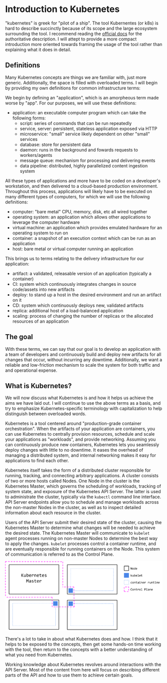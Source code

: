 # Introduction to Kubernetes

"kubernetes" is greek for "pilot of a ship". The tool Kubernentes (or k8s) is hard to describe succinctly because of its scope and the large ecosystem surrounding the tool. I recommend reading the [official docs](https://kubernetes.io/docs/concepts/) for the authoritative description. I will attept to provide a more compact introduction more oriented towards framing the usage of the tool rather than explaining what it does in detail.

## Definitions

Many Kubernetes concepts are things we are familiar with, just more generic. Additionally, the space is filled with overloaded terms. I will begin by providing my own definitions for common infrastructure terms:

We begin by defining an "application", which is an amorpheous term made worse by "app". For our purposes, we will use these definitions:
- application: an executable computer program which can take the following forms:
  - script: series of commands that can be run repeatedly
  - service, server: persistent, stateless application exposed via HTTP
  - microservice: "small" service likely dependent on other "small" services
  - database: store for persistent data
  - daemon: runs in the background and fowards requests to workers/agents
  - message queue: mechanism for processing and delivering events
  - data pipeline: distributed, highly parallelized content ingestion system

All these types of applications and more have to be coded on a developer's workstation, and then delivered to a cloud-based production environment. Throughout this process, applications will likely have to be executed on many different types of computers, for which we will use the following definitions:

- computer: "bare metal" CPU, memory, disk, etc all wired together
- operating system: an application which allows other applications to leverage the computer hardware
- virtual machine: an application which provides emulated hardware for an operating system to run on
- container: a snapshot of an execution context which can be run as an application
- host: bare metal or virtual computer running an application

This brings us to terms relating to the delivery infrastructure for our application:

- artifact: a validated, releasable version of an application (typically a container)
- CI: system which continuously integrates changes in source code/assets into new artifacts
- deploy: to stand up a host in the desired environment and run an artifact on it
- CD: system which continuously deploys new, validated artifacts
- replica: additional host of a load-balanced application
- scaling: process of changing the number of replicas or the allocated resources of an application

## The goal
With these terms, we can say that our goal is to develop an application with a team of developers and continuously build and deploy new artifacts for all changes that occur, without incurring any downtime. Additionally, we want a reliable and low-friction mechanism to scale the system for both traffic and and operational expense. 

## What is Kubernetes?
We will now discuss what Kubernetes is and how it helps us achieve the aims we have laid out. I will continue to use the above terms as a basis, and try to emphasize Kubernetes-specific terminology with capitalization to help distinguish between overloaded words.

Kubernetes is a tool centered around "production-grade container orchestration". When the artifacts of your application are containers, you can use Kubernetes to centrally provision resources, schedule and scale your applications as "workloads", and provide networking. Assuming you can continuously produce new containers, Kubernetes lets you seamlessly deploy changes with little to no downtime. It eases the overhead of managing a distributed system, and internal networking makes it easy for applications to find each other.

Kubernetes itself takes the form of a distributed cluster responsible for running, tracking, and connecting arbitrary applications. A cluster consists of two or more hosts called Nodes. One Node in the cluster is the Kubernetes Master, which governs the scheduling of workloads, tracking of system state, and exposure of the Kubernetes API Server. The latter is used to administrate the cluster, typically via the `kubectl` command line interface. API Server endpoints allow you to schedule and manage workloads across the non-master Nodes in the cluster, as well as to inspect detailed information about each resource in the cluster.

Users of the API Server submit their desired state of the cluster, causing the Kubernetes Master to determine what changes will be needed to achieve the desired state. The Kubernetes Master will communicate to `kubelet` agent processes running on non-master Nodes to determine the best way to apply the changes. `kubelet` processes control a container runtime, and are eventually responsible for running containers on the Node. This system of communication is referred to as the Control Plane.

![Control Plane](./images/k8s-cluster-1.png "Control Plane")

There's a lot to take in about what Kubernetes does and how. I think that it helps to be exposed to the concepts, then get some hands-on time working with the tool, then return to the concepts with a better understanding of what you need from Kubernetes. 

Working knowledge about Kubernetes revolves around interactions with the API Server. Most of the content from here will focus on describing different parts of the API and how to use them to achieve certain goals.

